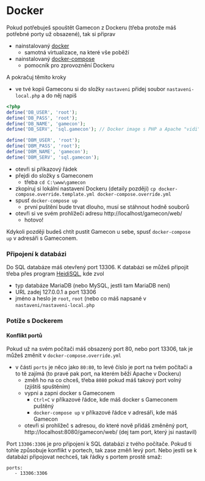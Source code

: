 # Docker

Pokud potřebuješ spouštět Gamecon z Dockeru (třeba protože máš potřebné porty už obsazené), tak si připrav

- nainstalovaný [docker](https://docs.docker.com/install/)
	- samotná virtualizace, na které vše poběží
- nainstalovaný [docker-compose](https://docs.docker.com/compose/install/)
	- pomocník pro zprovoznění Dockeru

A pokračuj těmito kroky

- ve tvé kopii Gameconu si do složky `nastaveni` přidej soubor `nastaveni-local.php` a do něj napiš
```php
<?php
define('DB_USER', 'root');
define('DB_PASS', 'root');
define('DB_NAME', 'gamecon');
define('DB_SERV', 'sql.gamecon'); // Docker image s PHP a Apache "vidi" na druhy image s SQL pod timto nazvem, viz nazvy v services v docker-compose.yml

define('DBM_USER', 'root');
define('DBM_PASS', 'root');
define('DBM_NAME', 'gamecon');
define('DBM_SERV', 'sql.gamecon');
```
- otevři si příkazový řádek
- přejdi do složky s Gameconem
	- třeba `cd C:\www\gamecon`
- zkopíruj si lokální nastavení Dockeru (detaily později) `cp docker-compose.override.template.yml docker-compose.override.yml`
- spusť `docker-compose up`
	- první puštění bude trvat dlouho, musí se stáhnout hodně souborů
- otevři si ve svém prohlížeči adresu http://localhost/gamecon/web/
	- hotovo!
	
Kdykoli později budeš chtít pustit Gamecon u sebe, spusť `docker-compose up` v adresáři s Gameconem.

### Připojení k databázi
Do SQL databáze máš otevřený port 13306. K databázi se můžeš připojit třeba přes program [HeidiSQL](https://www.heidisql.com/), kde zvol

- typ databáze MariaDB (nebo MySQL, jestli tam MariaDB není)
- URL zadej 127.0.0.1 a port 13306
- jméno a heslo je `root`, `root` (nebo co máš napsané v `nastaveni/nastaveni-local.php`

### Potíže s Dockerem

#### Konflikt portů
Pokud už na svém počítači máš obsazený port 80, nebo port 13306, tak je můžeš změnit v `docker-compose.override.yml`

- v části `ports` je něco jako `80:80`, to levé číslo je port na tvém počítači a to tě zajímá (to pravé pak port, na kterém běží Apache v Dockeru)
	- změň ho na co chceš, třeba `8080` pokud máš takový port volný (zjištíš spuštěním)
	- vypni a zapni docker s Gameconem
		- `Ctrl+C` v příkazové řádce, kde máš docker s Gameconem puštěný 
		- `docker-compose up` v příkazové řádce v adresáři, kde máš Gamecon
	- otevři si prohlížeč s adresou, do které nově přidáš změněný port, http://localhost:8080/gamecon/web/ (dej tam port, který jsi nastavil)

Port `13306:3306` je pro připojení k SQL databázi z tvého počítače. Pokud ti tohle způsobuje konflikt v portech, tak zase změň levý port. Nebo jestli se k databázi připojovat nechceš, tak řádky s portem prostě smaž: 
```
ports:
   - 13306:3306
```
